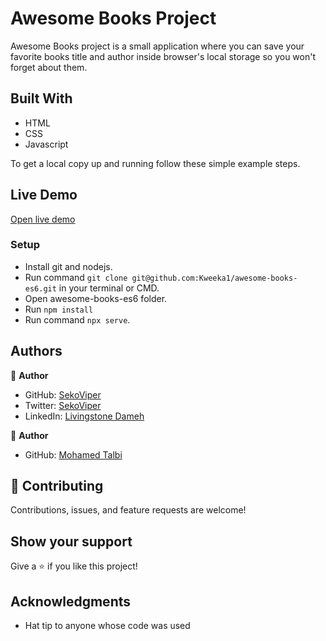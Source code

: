 # Awesome Books Project

Awesome Books project is a small application where you can save your favorite books title and author inside browser's local storage so you won't forget about them.

## Built With

- HTML
- CSS
- Javascript

To get a local copy up and running follow these simple example steps.

## Live Demo

[Open live demo](https://kweeka1.github.io/awesome-books-es6/)

### Setup
- Install git and nodejs.
- Run command `git clone git@github.com:Kweeka1/awesome-books-es6.git` in your terminal or CMD.
- Open awesome-books-es6 folder.
- Run `npm install`
- Run command `npx serve`.


## Authors

👤 **Author**

- GitHub: [SekoViper](https://github.com/SekoViper)
- Twitter: [SekoViper](https://twitter.com/SekoViper)
- LinkedIn: [Livingstone Dameh](https://www.linkedin.com/in/livingstone-dameh/)

👤 **Author**

- GitHub: [Mohamed Talbi](https://github.com/Kweeka1)


## 🤝 Contributing

Contributions, issues, and feature requests are welcome!


## Show your support

Give a ⭐️ if you like this project!

## Acknowledgments

- Hat tip to anyone whose code was used